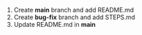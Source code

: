 1. Create **main** branch and add README.md
2. Create **bug-fix** branch and add STEPS.md
3. Update README.md in **main**
